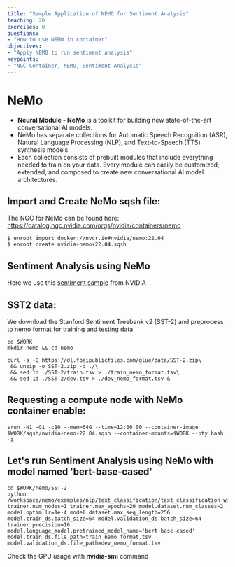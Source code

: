 ```yaml
---
title: "Sample Application of NEMO for Sentiment Analysis"
teaching: 20
exercises: 0
questions:
- "How to use NEMO in container"
objectives:
- "Apply NEMO to run sentiment analysis"
keypoints:
- "NGC Container, NEMO, Sentiment Analysis"
---
```


# NeMo

- **Neural Module - NeMo**  is a toolkit for building new state-of-the-art conversational AI models.
- NeMo has separate collections for Automatic Speech Recognition (ASR), Natural Language Processing (NLP), and Text-to-Speech (TTS) synthesis models.
- Each collection consists of prebuilt modules that include everything needed to train on your data. Every module can easily be customized, extended, and composed to create new conversational AI model architectures.

## Import and Create NeMo sqsh file:

The NGC for NeMo can be found here: https://catalog.ngc.nvidia.com/orgs/nvidia/containers/nemo

```
$ enroot import docker://nvcr.io#nvidia/nemo:22.04
$ enroot create nvidia+nemo+22.04.sqsh
```

## Sentiment Analysis using NeMo

Here we use this [sentiment sample](https://docs.nvidia.com/deeplearning/nemo/user-guide/docs/en/stable/nlp/text_classification.html) from NVIDIA

## SST2 data:

We download the Stanford Sentiment Treebank v2 (SST-2) and preprocess to nemo format for training and testing data

```
cd $WORK
mkdir nemo && cd nemo

curl -s -O https://dl.fbaipublicfiles.com/glue/data/SST-2.zip\
 && unzip -o SST-2.zip -d ./\
 && sed 1d ./SST-2/train.tsv > ./train_nemo_format.tsv\
 && sed 1d ./SST-2/dev.tsv > ./dev_nemo_format.tsv &
```

## Requesting a compute node with NeMo container enable:

```
srun -N1 -G1 -c10 --mem=64G --time=12:00:00 --container-image $WORK/sqsh/nvidia+nemo+22.04.sqsh --container-mounts=$WORK --pty bash -i
```

## Let's run Sentiment Analysis using NeMo with model named 'bert-base-cased'

```
cd $WORK/nemo/SST-2
python /workspace/nemo/examples/nlp/text_classification/text_classification_with_bert.py trainer.num_nodes=1 trainer.max_epochs=20 model.dataset.num_classes=2      model.optim.lr=1e-4 model.dataset.max_seq_length=256 model.train_ds.batch_size=64 model.validation_ds.batch_size=64 trainer.precision=16    model.language_model.pretrained_model_name='bert-base-cased' model.train_ds.file_path=train_nemo_format.tsv model.validation_ds.file_path=dev_nemo_format.tsv
```       

Check the GPU usage with **nvidia-smi** command
